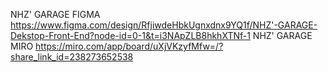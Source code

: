 NHZ' GARAGE FIGMA https://www.figma.com/design/RfjiwdeHbkUgnxdnx9YQ1f/NHZ'-GARAGE-Dekstop-Front-End?node-id=0-1&t=i3NApZLB8hkhXTNf-1
NHZ' GARAGE MIRO https://miro.com/app/board/uXjVKzyfMfw=/?share_link_id=238273652538
